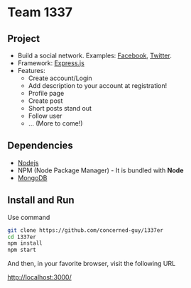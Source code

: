 # Team 1337

## Project
* Build a social network. Examples: [Facebook](https://www.facebook.com/), [Twitter](https://twitter.com/).
* Framework: [Express.js](http://expressjs.com/)
* Features:
  - Create account/Login
  - Add description to your account at registration!
  - Profile page
  - Create post
  - Short posts stand out
  - Follow user
  - ... (More to come!)

## Dependencies

* [Nodejs](https://nodejs.org/)
* NPM (Node Package Manager) - It is bundled with **Node**
* [MongoDB](https://www.mongodb.com/)

## Install and Run

Use command

```bash
git clone https://github.com/concerned-guy/1337er
cd 1337er
npm install
npm start
```

And then, in your favorite browser, visit the following URL

[http://localhost:3000/](http://localhost:3000/)
